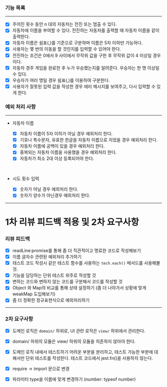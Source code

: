 ### 기능 목록

---

- [x] 주어진 횟수 동안 n 대의 자동차는 전진 또는 멈출 수 있다.
- [x] 자동차에 이름을 부여할 수 있다. 전진하는 자동차를 출력할 때 자동차 이름을 같이 출력한다.
- [x] 자동차 이름은 쉼표(,)를 기준으로 구분하며 이름은 5자 이하만 가능하다.
- [x] 사용자는 몇 번의 이동을 할 것인지를 입력할 수 있어야 한다.
- [x] 전진하는 조건은 0에서 9 사이에서 무작위 값을 구한 후 무작위 값이 4 이상일 경우이다.
- [x] 자동차 경주 게임을 완료한 후 누가 우승했는지를 알려준다. 우승자는 한 명 이상일 수 있다.
- [x] 우승자가 여러 명일 경우 쉼표(,)를 이용하여 구분한다.
- [x] 사용자가 잘못된 입력 값을 작성한 경우 에러 메시지를 보여주고, 다시 입력할 수 있게 한다.

### 예외 처리 사항

---

- 자동차 이름

  - [x] 자동차 이름이 5자 이하가 아닐 경우 예외처리 한다.
  - [x] 기호나 특수문자, 유효한 한글을 자동차 이름으로 지었을 경우 예외처리 한다.
  - [x] 자동차 이름에 공백이 있을 경우 예외처리 한다.
  - [x] 중복되는 자동차 이름을 사용했을 경우 예외처리 한다.
  - [x] 자동차가 최소 2대 이상 등록되어야 한다.

<br>

- 시도 횟수 입력

  - [x] 숫자가 아닐 경우 예외처리 한다.
  - [x] 숫자가 양수가 아닌경우 예외처리 한다.

---

# 1차 리뷰 피드백 적용 및 2차 요구사항

### 리뷰 피드백

- [x] readLine:promise를 통해 좀 더 직관적이고 명료한 코드로 작성해보기
- [x] 이름 글자수 관련된 예외처리 추가하기
- [x] 테스트 코드 작성시 같은 테스트 함수를 사용하는 `tech.each()` 메서드를 사용해볼 것.
- [x] 기능을 담당하는 단위 테스트 위주로 작성할 것
- [x] 변하는 코드와 변하지 않는 코드를 구분해서 코드를 작성할 것
- [x] Object 와 Map의 비교를 통해 상태 설정하기 (좀 더 나아가서 상황에 맞게 weakMap 도입해보기)
- [x] 좀 더 정확한 정규표현식으로 예외처리하기

---

### 2차 요구사항

- [x] 도메인 로직은 `domain/` 하위로, UI 관련 로직은 `view/` 하위에서 관리한다.
- [x] domain/ 하위의 모듈은 view/ 하위의 모듈을 의존하지 않아야 한다.
- [x] 도메인 로직 내에서 테스트하기 어려운 부분을 분리하고, 테스트 가능한 부분에 대해서만 단위 테스트를 작성한다.
      테스트 코드에서 jest.fn()을 사용하지 않는다.

- [x] require -> import 문으로 변경
- [x] 파라미터 type을 이름에 맞게 변경하기 (number: typeof number)
